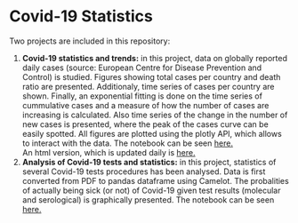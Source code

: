 # Covid-19 Statistics

Two projects are included in this repository:

1. **Covid-19 statistics and trends:** in this project, data on globally reported daily cases (source: European Centre for Disease Prevention and Control)
is studied. Figures showing total cases per country and death ratio are presented. Additionaly, time series of cases per country are shown. 
Finally, an exponential fitting is done on the time series of cummulative cases and a measure of how the number of cases are increasing is calculated. 
Also time series of the change in the number of new cases is presented, where the peak of the cases curve can be easily spotted. All figures are plotted 
using the plotly API, which allows to interact with the data. The notebook can be seen [here.](https://github.com/edidduplan/covid-19_trends/blob/master/scripts/EAP.ipynb)<br>
An html version, which is updated daily is [here.](https://covid-19-statsandtrend.s3.eu-central-1.amazonaws.com/EAP.html)<br>
2. **Analysis of Covid-19 tests and statistics:** in this project, statistics of several Covid-19 tests procedures has been analysed. Data is first 
converted from PDF to pandas dataframe using Camelot. The probalities of actually being sick (or not) of Covid-19 given test results (molecular 
and serological) is graphically presented. The notebook can be seen [here.](http://htmlpreview.github.com/?https://github.com/edidduplan/covid-19_trends/blob/master/scripts/Analysis%20of%20Covid-19%20tests%20statistics.html)
